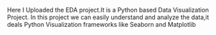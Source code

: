 Here I Uploaded the EDA project.It is a Python based Data Visualization Project. In this project we can easily understand and analyze the data,it deals Python Visualization frameworks like Seaborn and Matplotlib
